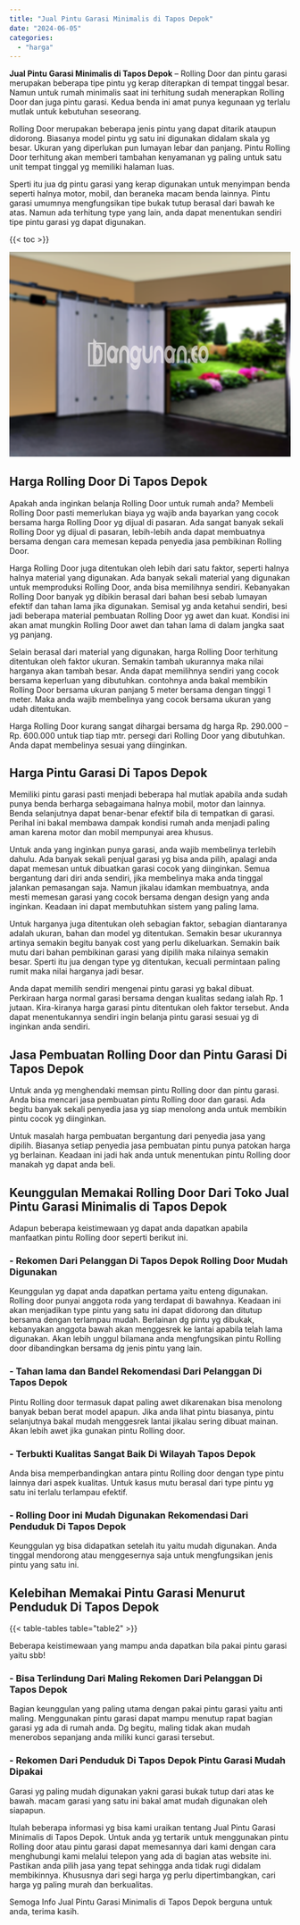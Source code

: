 ```yaml
---
title: "Jual Pintu Garasi Minimalis di Tapos Depok"
date: "2024-06-05"
categories: 
  - "harga"
---
```


**Jual Pintu Garasi Minimalis di Tapos Depok** – Rolling Door dan pintu garasi merupakan beberapa tipe pintu yg kerap diterapkan di tempat tinggal besar. Namun untuk rumah minimalis saat ini terhitung sudah menerapkan Rolling Door dan juga pintu garasi. Kedua benda ini amat punya kegunaan yg terlalu mutlak untuk kebutuhan seseorang.

Rolling Door merupakan beberapa jenis pintu yang dapat ditarik ataupun didorong. Biasanya model pintu yg satu ini digunakan didalam skala yg besar. Ukuran yang diperlukan pun lumayan lebar dan panjang. Pintu Rolling Door terhitung akan memberi tambahan kenyamanan yg paling untuk satu unit tempat tinggal yg memiliki halaman luas.

Sperti itu jua dg pintu garasi yang kerap digunakan untuk menyimpan benda seperti halnya motor, mobil, dan beraneka macam benda lainnya. Pintu garasi umumnya mengfungsikan tipe bukak tutup berasal dari bawah ke atas. Namun ada terhitung type yang lain, anda dapat menentukan sendiri tipe pintu garasi yg dapat digunakan.

{{< toc >}}

![Jual Pintu Garasi Minimalis di Tapos Depok](/images/pintu-garasi-37.png)

## Harga Rolling Door Di Tapos Depok

Apakah anda inginkan belanja Rolling Door untuk rumah anda? Membeli Rolling Door pasti memerlukan biaya yg wajib anda bayarkan yang cocok bersama harga Rolling Door yg dijual di pasaran. Ada sangat banyak sekali Rolling Door yg dijual di pasaran, lebih-lebih anda dapat membuatnya bersama dengan cara memesan kepada penyedia jasa pembikinan Rolling Door.

Harga Rolling Door juga ditentukan oleh lebih dari satu faktor, seperti halnya halnya material yang digunakan. Ada banyak sekali material yang digunakan untuk memproduksi Rolling Door, anda bisa memilihnya sendiri. Kebanyakan Rolling Door banyak yg dibikin berasal dari bahan besi sebab lumayan efektif dan tahan lama jika digunakan. Semisal yg anda ketahui sendiri, besi jadi beberapa material pembuatan Rolling Door yg awet dan kuat. Kondisi ini akan amat mungkin Rolling Door awet dan tahan lama di dalam jangka saat yg panjang.

Selain berasal dari material yang digunakan, harga Rolling Door terhitung ditentukan oleh faktor ukuran. Semakin tambah ukurannya maka nilai harganya akan tambah besar. Anda dapat memilihnya sendiri yang cocok bersama keperluan yang dibutuhkan. contohnya anda bakal membikin Rolling Door bersama ukuran panjang 5 meter bersama dengan tinggi 1 meter. Maka anda wajib membelinya yang cocok bersama ukuran yang udah ditentukan.

Harga Rolling Door kurang sangat dihargai bersama dg harga Rp. 290.000 – Rp. 600.000 untuk tiap tiap mtr. persegi dari Rolling Door yang dibutuhkan. Anda dapat membelinya sesuai yang diinginkan.

## Harga Pintu Garasi Di Tapos Depok

Memiliki pintu garasi pasti menjadi beberapa hal mutlak apabila anda sudah punya benda berharga sebagaimana halnya mobil, motor dan lainnya. Benda selanjutnya dapat benar-benar efektif bila di tempatkan di garasi. Perihal ini bakal membawa dampak kondisi rumah anda menjadi paling aman karena motor dan mobil mempunyai area khusus.

Untuk anda yang inginkan punya garasi, anda wajib membelinya terlebih dahulu. Ada banyak sekali penjual garasi yg bisa anda pilih, apalagi anda dapat memesan untuk dibuatkan garasi cocok yang diinginkan. Semua bergantung dari diri anda sendiri, jika membelinya maka anda tinggal jalankan pemasangan saja. Namun jikalau idamkan membuatnya, anda mesti memesan garasi yang cocok bersama dengan design yang anda inginkan. Keadaan ini dapat membutuhkan sistem yang paling lama.

Untuk harganya juga ditentukan oleh sebagian faktor, sebagian diantaranya adalah ukuran, bahan dan model yg ditentukan. Semakin besar ukurannya artinya semakin begitu banyak cost yang perlu dikeluarkan. Semakin baik mutu dari bahan pembikinan garasi yang dipilih maka nilainya semakin besar. Sperti itu jua dengan type yg ditentukan, kecuali permintaan paling rumit maka nilai harganya jadi besar.

Anda dapat memilih sendiri mengenai pintu garasi yg bakal dibuat. Perkiraan harga normal garasi bersama dengan kualitas sedang ialah Rp. 1 jutaan. Kira-kiranya harga garasi pintu ditentukan oleh faktor tersebut. Anda dapat menentukannya sendiri ingin belanja pintu garasi sesuai yg di inginkan anda sendiri.

## Jasa Pembuatan Rolling Door dan Pintu Garasi Di Tapos Depok

Untuk anda yg menghendaki memsan pintu Rolling door dan pintu garasi. Anda bisa mencari jasa pembuatan pintu Rolling door dan garasi. Ada begitu banyak sekali penyedia jasa yg siap menolong anda untuk membikin pintu cocok yg diinginkan.

Untuk masalah harga pembuatan bergantung dari penyedia jasa yang dipilih. Biasanya setiap penyedia jasa pembuatan pintu punya patokan harga yg berlainan. Keadaan ini jadi hak anda untuk menentukan pintu Rolling door manakah yg dapat anda beli.

## Keunggulan Memakai Rolling Door Dari Toko Jual Pintu Garasi Minimalis di Tapos Depok

Adapun beberapa keistimewaan yg dapat anda dapatkan apabila manfaatkan pintu Rolling door seperti berikut ini.

### \- Rekomen Dari Pelanggan Di Tapos Depok Rolling Door Mudah Digunakan

Keunggulan yg dapat anda dapatkan pertama yaitu enteng digunakan. Rolling door punyai anggota roda yang terdapat di bawahnya. Keadaan ini akan menjadikan type pintu yang satu ini dapat didorong dan ditutup bersama dengan terlampau mudah. Berlainan dg pintu yg dibukak, kebanyakan anggota bawah akan menggesrek ke lantai apabila telah lama digunakan. Akan lebih unggul bilamana anda mengfungsikan pintu Rolling door dibandingkan bersama dg jenis pintu yang lain.

### \- Tahan lama dan Bandel Rekomendasi Dari Pelanggan Di Tapos Depok

Pintu Rolling door termasuk dapat paling awet dikarenakan bisa menolong banyak beban berat model apapun. Jika anda lihat pintu biasanya, pintu selanjutnya bakal mudah menggesrek lantai jikalau sering dibuat mainan. Akan lebih awet jika gunakan pintu Rolling door.

### \- Terbukti Kualitas Sangat Baik Di Wilayah Tapos Depok

Anda bisa memperbandingkan antara pintu Rolling door dengan type pintu lainnya dari aspek kualitas. Untuk kasus mutu berasal dari type pintu yg satu ini terlalu terlampau efektif.

### \- Rolling Door ini Mudah Digunakan Rekomendasi Dari Penduduk Di Tapos Depok

Keunggulan yg bisa didapatkan setelah itu yaitu mudah digunakan. Anda tinggal mendorong atau menggesernya saja untuk mengfungsikan jenis pintu yang satu ini.

## Kelebihan Memakai Pintu Garasi Menurut Penduduk Di Tapos Depok

{{< table-tables table="table2" >}}

Beberapa keistimewaan yang mampu anda dapatkan bila pakai pintu garasi yaitu sbb!

### \- Bisa Terlindung Dari Maling Rekomen Dari Pelanggan Di Tapos Depok

Bagian keunggulan yang paling utama dengan pakai pintu garasi yaitu anti maling. Menggunakan pintu garasi dapat mampu menutup rapat bagian garasi yg ada di rumah anda. Dg begitu, maling tidak akan mudah menerobos sepanjang anda miliki kunci garasi tersebut.

### \- Rekomen Dari Penduduk Di Tapos Depok Pintu Garasi Mudah Dipakai

Garasi yg paling mudah digunakan yakni garasi bukak tutup dari atas ke bawah. macam garasi yang satu ini bakal amat mudah digunakan oleh siapapun.

Itulah beberapa informasi yg bisa kami uraikan tentang Jual Pintu Garasi Minimalis di Tapos Depok. Untuk anda yg tertarik untuk menggunakan pintu Rolling door atau pintu garasi dapat memesannya dari kami dengan cara menghubungi kami melalui telepon yang ada di bagian atas website ini. Pastikan anda pilih jasa yang tepat sehingga anda tidak rugi didalam membikinnya. Khususnya dari segi harga yg perlu dipertimbangkan, cari harga yg paling murah dan berkualitas.

Semoga Info Jual Pintu Garasi Minimalis di Tapos Depok berguna untuk anda, terima kasih.

